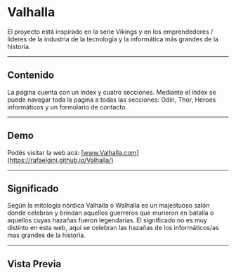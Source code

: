 # Valhalla
El proyecto está inspirado en la serie Vikings y en los emprendedores / lideres de la industria de la tecnología y la informática más grandes de la historia.

---

## Contenido 
La pagina cuenta con un índex y cuatro secciones. Mediante el índex se puede navegar toda la pagina a todas las secciones: Odín, Thor, Héroes informáticos y un formulario de contacto. 

---

## Demo 
Podés visitar la web acá: [www.Valhalla.com](https://rafaelgini.github.io/Valhalla/)

---

## Significado
Según la mitología nórdica Valhalla o Walhalla es un majestuoso salón donde celebran y brindan aquellos guerreros que murieron en batalla o aquellos cuyas hazañas fueron legendarias. El significado no es muy distinto en esta web, aquí se celebran las hazañas de los informáticos/as mas grandes de la historia. 

---
 ## Vista Previa